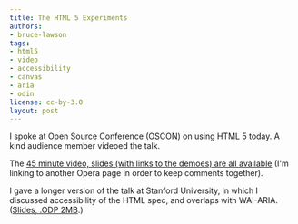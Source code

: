 ```yaml
---
title: The HTML 5 Experiments
authors:
- bruce-lawson
tags:
- html5
- video
- accessibility
- canvas
- aria
- odin
license: cc-by-3.0
layout: post
---
```


<p>I spoke at Open Source Conference (OSCON) on using <abbr>HTML</abbr> 5 today. A kind audience member videoed the  talk.</p>

<p>The <a href="http://my.opera.com/chooseopera/blog/2009/07/29/bruce-lawson-from-opera-the-html-5-experiments">45 minute video, slides (with links to the demoes) are all available</a> (I&#39;m linking to another Opera page in order to keep comments together).</p>

<p>I gave a longer version of the talk at Stanford University, in which I discussed accessibility of the <abbr>HTML</abbr> spec, and overlaps with WAI-ARIA. (<a href="http://people.opera.com/brucel/talks/2009/stanford.odp">Slides, .ODP 2MB</a>.)</p>
